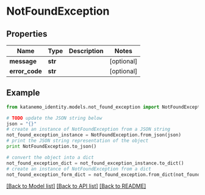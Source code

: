 # NotFoundException


## Properties
Name | Type | Description | Notes
------------ | ------------- | ------------- | -------------
**message** | **str** |  | [optional] 
**error_code** | **str** |  | [optional] 

## Example

```python
from katanemo_identity.models.not_found_exception import NotFoundException

# TODO update the JSON string below
json = "{}"
# create an instance of NotFoundException from a JSON string
not_found_exception_instance = NotFoundException.from_json(json)
# print the JSON string representation of the object
print NotFoundException.to_json()

# convert the object into a dict
not_found_exception_dict = not_found_exception_instance.to_dict()
# create an instance of NotFoundException from a dict
not_found_exception_form_dict = not_found_exception.from_dict(not_found_exception_dict)
```
[[Back to Model list]](../README.md#documentation-for-models) [[Back to API list]](../README.md#documentation-for-api-endpoints) [[Back to README]](../README.md)


